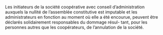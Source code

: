 Les initiateurs de la société coopérative avec conseil d’administration auxquels la nullité de l’assemblée constitutive est imputable et les administrateurs en fonction au moment où elle a été encourue, peuvent être déclarés solidairement responsables du dommage résul- tant, pour les personnes autres que les coopérateurs, de l’annulation de la société.